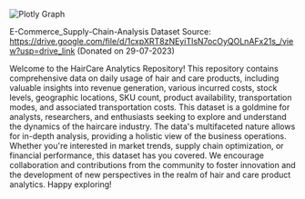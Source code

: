 ![Plotly Graph](plot.png)

E-Commerce_Supply-Chain-Analysis
Dataset Source: https://drive.google.com/file/d/1cxpXRT8zNEyiTIsN7ocOyQOLnAFx21s_/view?usp=drive_link (Donated on 29-07-2023)

Welcome to the HairCare Analytics Repository! This repository contains comprehensive data on daily usage of hair and care products, including valuable insights into revenue generation, various incurred costs, stock levels, geographic locations, SKU count, product availability, transportation modes, and associated transportation costs. This dataset is a goldmine for analysts, researchers, and enthusiasts seeking to explore and understand the dynamics of the haircare industry. The data's multifaceted nature allows for in-depth analysis, providing a holistic view of the business operations. Whether you're interested in market trends, supply chain optimization, or financial performance, this dataset has you covered. We encourage collaboration and contributions from the community to foster innovation and the development of new perspectives in the realm of hair and care product analytics. Happy exploring!

